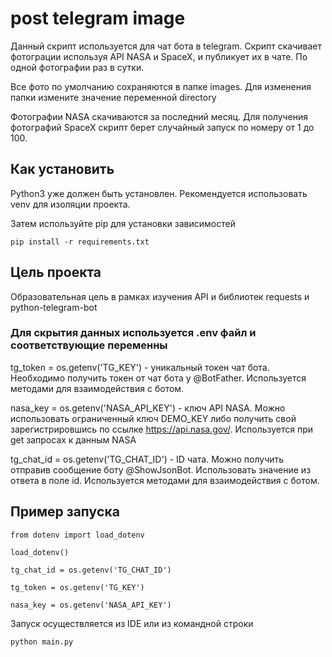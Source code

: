# post telegram image
Данный скрипт используется для чат бота в telegram. Скрипт скачивает фотограции используя API NASA и SpaceX, и публикует их в чате. По одной фотографии раз в сутки.

Все фото по умолчанию сохраняются в папке images. Для изменения папки измените значение переменной directory

Фотографии NASA скачиваются за последний месяц. Для получения фотографий SpaceX скрипт берет случайный запуск по номеру от 1 до 100.

## Как установить
Python3 уже должен быть установлен. Рекомендуется использовать venv для изоляции проекта.

Затем используйте pip для установки зависимостей

`pip install -r requirements.txt`

## Цель проекта
Образовательная цель в рамках изучения API и библиотек requests и python-telegram-bot
 
### Для скрытия данных используется .env файл и соответствующие переменны
tg_token = os.getenv('TG_KEY') - уникальный токен чат бота. Необходимо получить токен от чат бота у @BotFather. Используется методами для взаимодействия с ботом.

nasa_key = os.getenv('NASA_API_KEY') - ключ API NASA. Можно использовать ограниченный ключ DEMO_KEY либо получить свой зарегистрировшись по ссылке https://api.nasa.gov/. Используется при get запросах к данным NASA

tg_chat_id = os.getenv('TG_CHAT_ID') - ID чата. Можно получить отправив сообщение боту @ShowJsonBot. Использовать значение из ответа в поле id. Используется методами для взаимодействия с ботом.
 
## Пример запуcка
 
```
from dotenv import load_dotenv
 
load_dotenv()
 
tg_chat_id = os.getenv('TG_CHAT_ID')
    
tg_token = os.getenv('TG_KEY')

nasa_key = os.getenv('NASA_API_KEY')
```
 
Запуск осуществляется из IDE или из командной строки 
```
python main.py
```
